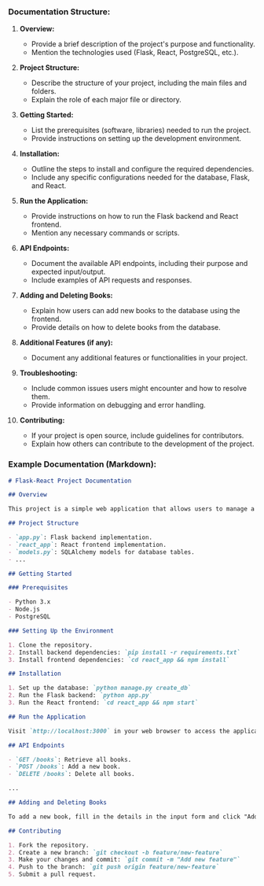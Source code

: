 ### Documentation Structure:

1. **Overview:**
   - Provide a brief description of the project's purpose and functionality.
   - Mention the technologies used (Flask, React, PostgreSQL, etc.).

2. **Project Structure:**
   - Describe the structure of your project, including the main files and folders.
   - Explain the role of each major file or directory.

3. **Getting Started:**
   - List the prerequisites (software, libraries) needed to run the project.
   - Provide instructions on setting up the development environment.

4. **Installation:**
   - Outline the steps to install and configure the required dependencies.
   - Include any specific configurations needed for the database, Flask, and React.

5. **Run the Application:**
   - Provide instructions on how to run the Flask backend and React frontend.
   - Mention any necessary commands or scripts.

6. **API Endpoints:**
   - Document the available API endpoints, including their purpose and expected input/output.
   - Include examples of API requests and responses.

7. **Adding and Deleting Books:**
   - Explain how users can add new books to the database using the frontend.
   - Provide details on how to delete books from the database.

8. **Additional Features (if any):**
   - Document any additional features or functionalities in your project.

9. **Troubleshooting:**
   - Include common issues users might encounter and how to resolve them.
   - Provide information on debugging and error handling.

10. **Contributing:**
    - If your project is open source, include guidelines for contributors.
    - Explain how others can contribute to the development of the project.

### Example Documentation (Markdown):

```markdown
# Flask-React Project Documentation

## Overview

This project is a simple web application that allows users to manage a list of books. It consists of a Flask backend serving as the API and a React frontend for user interaction.

## Project Structure

- `app.py`: Flask backend implementation.
- `react_app`: React frontend implementation.
- `models.py`: SQLAlchemy models for database tables.
- ...

## Getting Started

### Prerequisites

- Python 3.x
- Node.js
- PostgreSQL

### Setting Up the Environment

1. Clone the repository.
2. Install backend dependencies: `pip install -r requirements.txt`
3. Install frontend dependencies: `cd react_app && npm install`

## Installation

1. Set up the database: `python manage.py create_db`
2. Run the Flask backend: `python app.py`
3. Run the React frontend: `cd react_app && npm start`

## Run the Application

Visit `http://localhost:3000` in your web browser to access the application.

## API Endpoints

- `GET /books`: Retrieve all books.
- `POST /books`: Add a new book.
- `DELETE /books`: Delete all books.

...

## Adding and Deleting Books

To add a new book, fill in the details in the input form and click "Add to Books." To delete books, click the "Delete All Books" button.

## Contributing

1. Fork the repository.
2. Create a new branch: `git checkout -b feature/new-feature`
3. Make your changes and commit: `git commit -m "Add new feature"`
4. Push to the branch: `git push origin feature/new-feature`
5. Submit a pull request.

```
